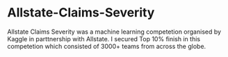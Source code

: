 # Allstate-Claims-Severity

Allstate Claims Severity was a machine learning competetion organised by Kaggle in parttnership with Allstate. I secured Top 10% finish in this competetion which consisted of 3000+ teams from across the globe. 
